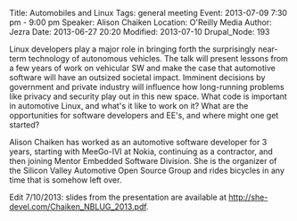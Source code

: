 Title: Automobiles and Linux
Tags: general meeting
Event: 2013-07-09 7:30 pm - 9:00 pm
Speaker: Alison Chaiken
Location: O'Reilly Media
Author: Jezra
Date: 2013-06-27 20:20
Modified: 2013-07-10
Drupal_Node: 193

Linux developers play a major role in bringing forth the surprisingly
near-term technology of autonomous vehicles. The talk will present
lessons from a few years of work on vehicular SW and make the case
that automotive software will have an outsized societal impact.
Imminent decisions by government and private industry will influence
how long-running problems like privacy and security play out in this
new space. What code is important in automotive Linux, and what's it
like to work on it? What are the opportunities for software
developers and EE's, and where might one get started?

Alison Chaiken has worked as an automotive software developer for 3
years, starting with MeeGo-IVI at Nokia, continuing as a contractor,
and then joining Mentor Embedded Software Division. She is the
organizer of the Silicon Valley Automotive Open Source Group and rides
bicycles in any time that is somehow left over.

Edit 7/10/2013: slides from the presentation are available at <http://she-devel.com/Chaiken_NBLUG_2013.pdf>.
